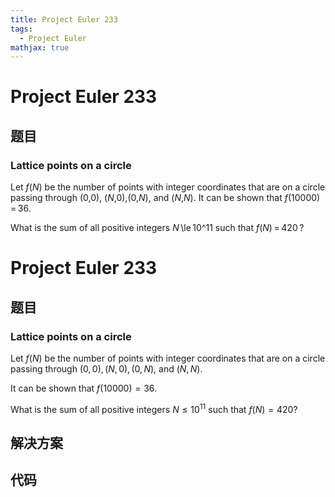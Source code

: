 ```yaml
---
title: Project Euler 233
tags:
  - Project Euler
mathjax: true
---
```

<escape><!-- more --></escape>
    
# Project Euler 233
## 题目
### Lattice points on a circle


Let <var>f</var>(<var>N</var>) be the number of points with integer coordinates that are on a circle passing through (0,0), (<var>N</var>,0),(0,<var>N</var>), and (<var>N</var>,<var>N</var>).
It can be shown that <var>f</var>(10000) = 36.

What is the sum of all positive integers <var>N</var> \le 10^11 such that <var>f</var>(<var>N</var>) = 420 ?


# Project Euler 233
## 题目
### Lattice points on a circle

Let $f(N)$ be the number of points with integer coordinates that are on a circle passing through $(0,0), (N,0),(0,N),$ and $(N,N)$.

It can be shown that $f(10000)=36$.

What is the sum of all positive integers $N\le10^{11}$ such that $f(N)=420$?


## 解决方案


## 代码


